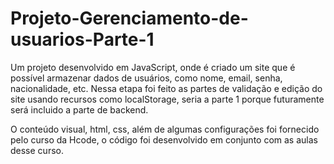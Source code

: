 # Projeto-Gerenciamento-de-usuarios-Parte-1

Um projeto desenvolvido em JavaScript, onde é criado um site que é possível armazenar dados de usuários, como nome, email, senha, nacionalidade, etc. Nessa etapa foi feito as partes de validação e edição do site usando recursos como localStorage, seria a parte 1 porque futuramente será incluido a parte de backend.

O conteúdo visual, html, css, além de algumas configurações foi fornecido pelo curso da Hcode, o código foi desenvolvido em conjunto com as aulas desse curso.

